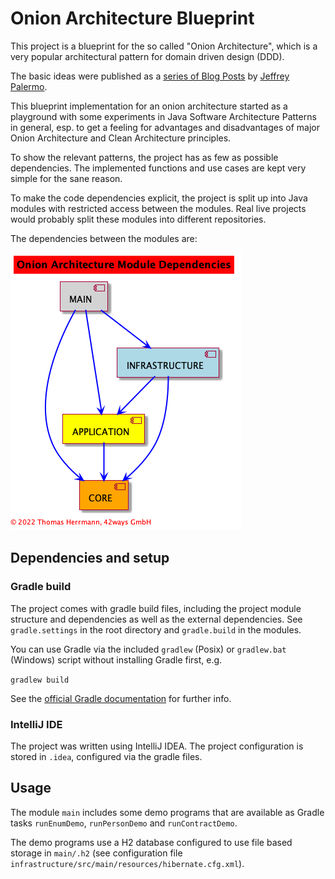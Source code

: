 # Onion Architecture Blueprint

This project is a blueprint for the so called "Onion Architecture", which is a very popular
architectural pattern for domain driven design (DDD).

The basic ideas were published as a
[series of Blog Posts](https://jeffreypalermo.com/2008/07/the-onion-architecture-part-1/) by
[Jeffrey Palermo](https://jeffreypalermo.com/).

This blueprint implementation for an onion architecture started as a playground with some experiments in
Java Software Architecture Patterns in general, esp. to get a feeling for advantages and disadvantages
of major Onion Architecture and Clean Architecture principles.

To show the relevant patterns, the project has as few as possible dependencies.
The implemented functions and use cases are kept very simple for the sane reason.

To make the code dependencies explicit, the project is split up into Java modules
with restricted access between the modules.
Real live projects would probably split these modules into different repositories.

The dependencies between the modules are:

![Onion Architecture Module Dependencies](modules.png)

## Dependencies and setup

### Gradle build

The project comes with gradle build files, including the project module structure and dependencies as well as
the external dependencies. See `gradle.settings` in the root directory and `gradle.build` in the modules.

You can use Gradle via the included `gradlew` (Posix) or `gradlew.bat` (Windows) script without installing Gradle first, e.g.

```gradlew build```

See the [official Gradle documentation](https://docs.gradle.org/current/userguide/userguide.html) for further info.

### IntelliJ IDE

The project was written using IntelliJ IDEA.
The project configuration is stored in `.idea`, configured via the gradle files.

## Usage

The module `main` includes some demo programs that are available as Gradle tasks `runEnumDemo`,
`runPersonDemo` and `runContractDemo`.

The demo programs use a H2 database configured to use file based storage in `main/.h2` (see configuration file
`infrastructure/src/main/resources/hibernate.cfg.xml`).

